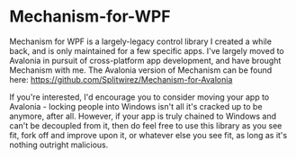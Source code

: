 # Mechanism-for-WPF
Mechanism for WPF is a largely-legacy control library I created a while back, and is only maintained for a few specific apps. I've largely moved to Avalonia in pursuit of cross-platform app development, and have brought Mechanism with me. The Avalonia version of Mechanism can be found here: https://github.com/Splitwirez/Mechanism-for-Avalonia

If you're interested, I'd encourage you to consider moving your app to Avalonia - locking people into Windows isn't all it's cracked up to be anymore, after all. However, if your app is truly chained to Windows and can't be decoupled from it, then do feel free to use this library as you see fit, fork off and improve upon it, or whatever else you see fit, as long as it's nothing outright malicious.

